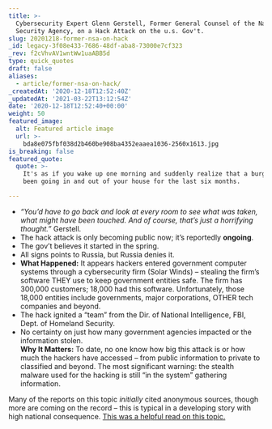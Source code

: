 ```yaml
---
title: >-
  Cybersecurity Expert Glenn Gerstell, Former General Counsel of the National
  Security Agency, on a Hack Attack on the u.s. Gov't.
slug: 20201218-former-nsa-on-hack
_id: legacy-3f08e433-7686-48df-aba8-73000e7cf323
_rev: f2cVhvAV1wntWw1uaABB5d
type: quick_quotes
draft: false
aliases:
  - article/former-nsa-on-hack/
_createdAt: '2020-12-18T12:52:40Z'
_updatedAt: '2021-03-22T13:12:54Z'
date: '2020-12-18T12:52:40+00:00'
weight: 50
featured_image:
  alt: Featured article image
  url: >-
    bda8e075fbf038d2b460be908ba4352eaaea1036-2560x1613.jpg
is_breaking: false
featured_quote:
  quote: >-
    It's as if you wake up one morning and suddenly realize that a burglar has
    been going in and out of your house for the last six months.

---
```

* _“You’d have to go back and look at every room to see what was taken, what might have been touched. And of course, that’s just a horrifying thought.”_ Gerstell.
* The hack attack is only becoming public now; it’s reportedly **ongoing**.
* The gov’t believes it started in the spring.
* All signs points to Russia, but Russia denies it.
* **What Happened:** It appears hackers entered government computer systems through a cybersecurity firm (Solar Winds) – stealing the firm’s software THEY use to keep government entities safe. The firm has 300,000 customers; 18,000 had this software. Unfortunately, those 18,000 entities include governments, major corporations, OTHER tech companies and beyond.
* The hack ignited a “team” from the Dir. of National Intelligence, FBI, Dept. of Homeland Security.
* No certainty on just how many government agencies impacted or the information stolen.  
**Why It Matters:** To date, no one know how big this attack is or how much the hackers have accessed – from public information to private to classified and beyond. The most significant warning: the stealth malware used for the hacking is still “in the system” gathering information.

Many of the reports on this topic *initially* cited anonymous sources, though more are coming on the record – this is typical in a developing story with high national consequence. [This was a helpful read on this topic.](https://www.npr.org/2020/12/15/946776718/u-s-scrambles-to-understand-major-computer-hack-but-says-little)